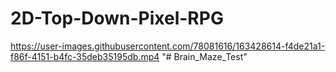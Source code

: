 # 2D-Top-Down-Pixel-RPG

https://user-images.githubusercontent.com/78081616/163428614-f4de21a1-f86f-4151-b4fc-35deb35195db.mp4
"# Brain_Maze_Test" 
